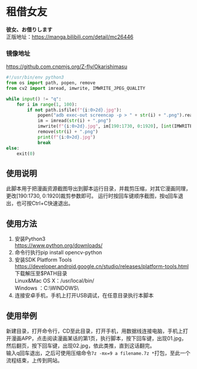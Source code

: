 # 租借女友
**彼女、お借りします**<br>
正版地址：https://manga.bilibili.com/detail/mc26446


### 镜像地址
https://github.com.cnpmjs.org/Z-fly/Okarishimasu


```python
#!/usr/bin/env python3
from os import path, popen, remove
from cv2 import imread, imwrite, IMWRITE_JPEG_QUALITY

while input() != "q":
    for i in range(1, 100):
        if not path.isfile(f"{i:0>2d}.jpg"):
            popen("adb exec-out screencap -p > " + str(i) + ".png").read()
            im = imread(str(i) + ".png")
            imwrite(f"{i:0>2d}.jpg", im[190:1730, 0:1920], [int(IMWRITE_JPEG_QUALITY), 80])
            remove(str(i) + ".png")
            print(f"{i:0>2d}.jpg")
            break
else:
    exit(0)

```
## 使用说明
此脚本用于把漫画资源截图导出到脚本运行目录，并裁剪压缩，对其它漫画同理，更改[190:1730, 0:1920]裁剪参数即可。
运行时按回车键顺序截图，按q回车退出，也可按Ctrl+C快速退出。

## 使用方法
1. 安装Python3<br>
https://www.python.org/downloads/
2. 命令行执行pip install opencv-python
3. 安装SDK Platform Tools<br>
https://developer.android.google.cn/studio/releases/platform-tools.html
<br>下载解压至$PATH目录<br>Linux&Mac OS X：/usr/local/bin/<br>Windows ：C:\WINDOWS\
4. 连接安卓手机，手机上打开USB调试，在任意目录执行本脚本

## 使用举例
新建目录，打开命令行，CD至此目录，打开手机，用数据线连接电脑，手机上打开漫画APP，点击阅读漫画某话的第1页，执行脚本，按下回车键，出现01.jpg，然后翻页，按下回车键，出现02.jpg，依此类推，直到这话翻完。<br>输入q回车退出，之后可使用压缩命令`7z -mx=9 a filename.7z *`打包，至此一个流程结束，上传到网站。

